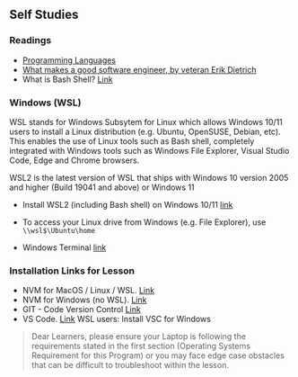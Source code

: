 ## Self Studies

### Readings

- [Programming Languages](https://www.webopedia.com/definitions/programming-language/)
- [What makes a good software engineer, by veteran Erik Dietrich](https://makemeaprogrammer.com/what-makes-a-good-software-engineer/)
- What is Bash Shell? [Link](https://www.howtogeek.com/726559/what-is-the-bash-shell-and-why-is-it-so-important-to-linux/)

### Windows (WSL)

WSL stands for Windows Subsytem for Linux which allows Windows 10/11 users to install a Linux distribution (e.g. Ubuntu, OpenSUSE, Debian, etc). This enables the use of Linux tools such as Bash shell, completely integrated with Windows tools such as Windows File Explorer, Visual Studio Code, Edge and Chrome browsers. 

WSL2 is the latest version of WSL that ships with Windows 10 version 2005 and higher (Build 19041 and above) or Windows 11

- Install WSL2 (including Bash shell) on Windows 10/11 [link](https://docs.microsoft.com/en-us/windows/wsl/install) 

- To access your Linux drive from Windows (e.g. File Explorer), use `\\wsl$\Ubuntu\home`

- Windows Terminal [link](https://docs.microsoft.com/en-us/windows/terminal/)

### Installation Links for Lesson

- NVM for MacOS / Linux / WSL. [Link](https://github.com/nvm-sh/nvm)
- NVM for Windows (no WSL). [Link](https://github.com/coreybutler/nvm-windows)
- GIT - Code Version Control [Link](https://git-scm.com/downloads)
- VS Code. [Link](https://code.visualstudio.com/)  WSL users: Install VSC for Windows 

> Dear Learners, please ensure your Laptop is following the requirements stated in the first section (Operating Systems Requirement for this Program) or you may face edge case obstacles that can be difficult to troubleshoot within the lesson.